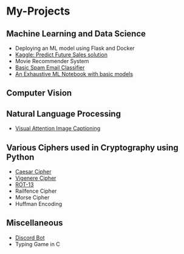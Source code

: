 # My-Projects

## Machine Learning and Data Science
- Deploying an ML model using Flask and Docker
- [Kaggle: Predict Future Sales solution](https://github.com/analytics-club-iitm/kaggle-predict-future-sales)
- Movie Recommender System
- [Basic Spam Email Classifier](https://github.com/aquantumreality/My-Projects/tree/main/ML/Spam%20Email%20Detection)
- [An Exhaustive ML Notebook with basic models](https://github.com/aquantumreality/My-Projects/tree/main/ML/Exhaustive%20ML%20Notebook)

## Computer Vision 


## Natural Language Processing 
- [Visual Attention Image Captioning](https://github.com/aquantumreality/My-Projects/tree/main/NLP/Visual_Attention_Image_Captioning)

## Various Ciphers used in Cryptography using Python
- [Caesar Cipher](https://github.com/aquantumreality/My-Projects/blob/main/Cryptography/caesar.py)
- [Vigenere Cipher](https://github.com/aquantumreality/My-Projects/blob/main/Cryptography/vigenere.py)
- [ROT-13](https://github.com/aquantumreality/My-Projects/blob/main/Cryptography/rot13.py)
- Railfence Cipher
- Morse Cipher
- Huffman Encoding

## Miscellaneous
- [Discord Bot](https://github.com/aquantumreality/Discord-Bot)
- Typing Game in C
